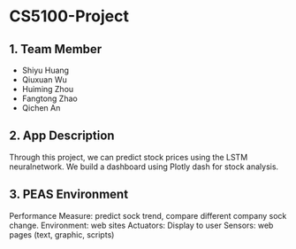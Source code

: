 # CS5100-Project

## 1. Team Member
- Shiyu Huang
- Qiuxuan Wu
- Huiming  Zhou
- Fangtong Zhao
- Qichen An
 
 
 
## 2. App Description
Through this project, we can predict stock prices using the LSTM neuralnetwork. 
We build a dashboard using Plotly dash for stock analysis.


## 3. PEAS Environment
Performance Measure: predict sock trend, compare different company sock change.
Environment: web sites
Actuators: Display to user
Sensors: web pages (text, graphic, scripts)
